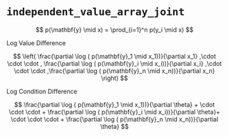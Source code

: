 # `independent_value_array_joint`

$$
  p(\mathbf{y} \mid x) = \prod_{i=1}^n p(y_i \mid x)
$$


Log Value Difference

$$
  \left( \frac{\partial \log ( p(\mathbf{y}_1 \mid x_1))}{\partial x_1} ,\cdot \cdot \cdot , \frac{\partial \log ( p(\mathbf{y}_i \mid x_i))}{\partial x_i} ,\cdot \cdot \cdot ,\frac{\partial \log ( p(\mathbf{y}_n \mid x_n))}{\partial x_n} \right)
$$

Log Condition Difference

$$
 \frac{\partial \log ( p(\mathbf{y}_1 \mid x_1))}{\partial \theta}  + \cdot \cdot \cdot + \frac{\partial \log ( p(\mathbf{y}_i \mid x_i))}{\partial \theta}+ \cdot \cdot \cdot + \frac{\partial \log ( p(\mathbf{y}_n \mid x_n))}{\partial \theta}
$$
